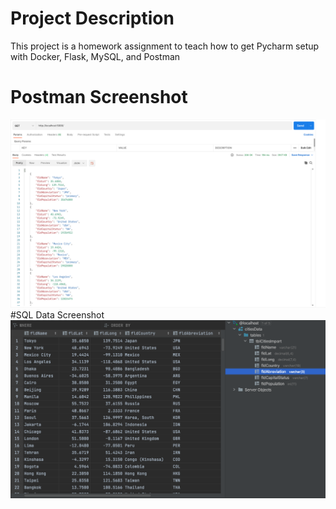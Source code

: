 # Project Description
This project is a homework assignment to teach how to get 
Pycharm setup with Docker, Flask, MySQL, and Postman

# Postman Screenshot
![postman request output](screenshots/postman.png)
#SQL Data Screenshot
![pycharm data query](screenshots/query.png)